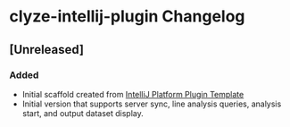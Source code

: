 <!-- Keep a Changelog guide -> https://keepachangelog.com -->

# clyze-intellij-plugin Changelog

## [Unreleased]
### Added
- Initial scaffold created from [IntelliJ Platform Plugin Template](https://github.com/JetBrains/intellij-platform-plugin-template)
- Initial version that supports server sync, line analysis queries, analysis start, and output dataset display.
